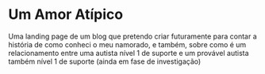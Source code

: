 # Um Amor Atípico

Uma landing page de um blog que pretendo criar futuramente para contar a história de como conheci o meu namorado, e também, sobre como é um relacionamento entre uma autista nível 1 de suporte e um provável autista também nível 1 de suporte (ainda em fase de investigação)
